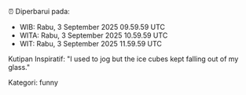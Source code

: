 ⏰ Diperbarui pada:
- WIB: Rabu, 3 September 2025 09.59.59 UTC
- WITA: Rabu, 3 September 2025 10.59.59 UTC
- WIT: Rabu, 3 September 2025 11.59.59 UTC

Kutipan Inspiratif:
"I used to jog but the ice cubes kept falling out of my glass."


Kategori: funny

